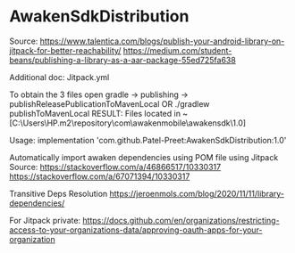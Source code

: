 # AwakenSdkDistribution

Source: 
https://www.talentica.com/blogs/publish-your-android-library-on-jitpack-for-better-reachability/
https://medium.com/student-beans/publishing-a-library-as-a-aar-package-55ed725fa638

Additional doc: Jitpack.yml

To obtain the 3 files 
open gradle -> publishing -> publishReleasePublicationToMavenLocal
OR
./gradlew publishToMavenLocal 
RESULT: Files located in ~ [C:\Users\HP\.m2\repository\com\awakenmobile\awakensdk\1.0]

Usage: 
    implementation 'com.github.Patel-Preet:AwakenSdkDistribution:1.0'

Automatically import awaken dependencies using POM file using Jitpack
Source:
https://stackoverflow.com/a/46866517/10330317
https://stackoverflow.com/a/67071394/10330317

Transitive Deps Resolution
https://jeroenmols.com/blog/2020/11/11/library-dependencies/

For Jitpack private: https://docs.github.com/en/organizations/restricting-access-to-your-organizations-data/approving-oauth-apps-for-your-organization

